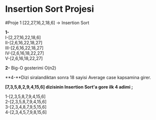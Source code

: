 # Insertion Sort Projesi
#Proje 1
[22,27,16,2,18,6] -> Insertion Sort

**1-**	
   I-[2,27,16,22,18,6]  
   II-[2,6,16,22,18,27]  
   III-[2,6,16,22,18,27]  
   IV-[2,6,16,18,22,27]  
   V-[2,6,16,18,22,27]  

**2-** Big-O gosterimi O(n2) 

**4-**Dizi siralandiktan sonra 18 sayisi Average case kapsamina girer.


**[7,3,5,8,2,9,4,15,6] dizisinin Insertion Sort'a gore ilk 4 adimi ;**

1-[2,3,5,8,7,9,4,15,6]  
2-[2,3,5,8,7,9,4,15,6]  
3-[2,3,4,8,7,9,5,15,6]  
4-[2,3,4,5,7,9,8,15,6]
